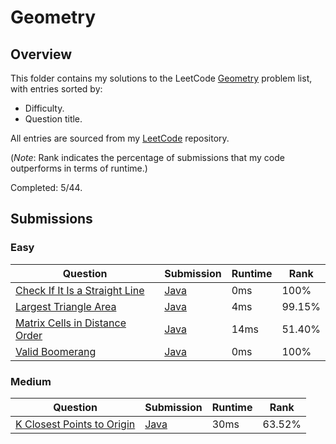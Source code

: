 # Geometry

## Overview
This folder contains my solutions to the LeetCode [Geometry](https://leetcode.com/problem-list/geometry/) problem list,
with entries sorted by:
- Difficulty.
- Question title.

All entries are sourced from my [LeetCode](https://github.com/shumarb/leetcode) repository.

(*Note*: Rank indicates the percentage of submissions that my code outperforms in terms of runtime.)

Completed: 5/44.

## Submissions
### Easy
| Question                                                                                                    | Submission                                                                                        | Runtime | Rank   |
|-------------------------------------------------------------------------------------------------------------|---------------------------------------------------------------------------------------------------|---------|--------|
| [Check If It Is a Straight Line](https://leetcode.com/problems/check-if-it-is-a-straight-line/description/) | [Java](https://github.com/shumarb/leetcode/blob/main/submissions/CheckIfItIsAStraightLine.java)   | 0ms     | 100%   |
| [Largest Triangle Area](https://leetcode.com/problems/largest-triangle-area/description/)                   | [Java](https://github.com/shumarb/leetcode/blob/main/submissions/LargestTriangleArea.java)        | 4ms     | 99.15% |
| [Matrix Cells in Distance Order](https://leetcode.com/problems/matrix-cells-in-distance-order/description/) | [Java](https://github.com/shumarb/leetcode/blob/main/submissions/MatrixCellsInDistanceOrder.java) | 14ms    | 51.40% |
| [Valid Boomerang](https://leetcode.com/problems/valid-boomerang/description/)                               | [Java](https://github.com/shumarb/leetcode/blob/main/submissions/ValidBoomerang.java)             | 0ms     | 100%   |

### Medium
| Question                                                                                            | Submission                                                                                    | Runtime | Rank   |
|-----------------------------------------------------------------------------------------------------|-----------------------------------------------------------------------------------------------|---------|--------|
| [K Closest Points to Origin](https://leetcode.com/problems/k-closest-points-to-origin/description/) | [Java](https://github.com/shumarb/leetcode/blob/main/submissions/KClosestPointsToOrigin.java) | 30ms    | 63.52% |
